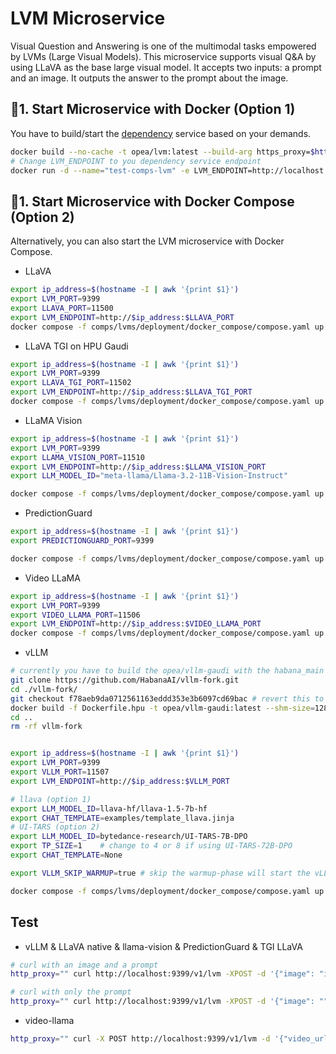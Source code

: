 # LVM Microservice

Visual Question and Answering is one of the multimodal tasks empowered by LVMs (Large Visual Models). This microservice supports visual Q&A by using LLaVA as the base large visual model. It accepts two inputs: a prompt and an image. It outputs the answer to the prompt about the image.

## 🚀1. Start Microservice with Docker (Option 1)

You have to build/start the [dependency](../../third_parties/) service based on your demands.

```bash
docker build --no-cache -t opea/lvm:latest --build-arg https_proxy=$https_proxy --build-arg http_proxy=$http_proxy  -f comps/lvms/src/Dockerfile .
# Change LVM_ENDPOINT to you dependency service endpoint
docker run -d --name="test-comps-lvm" -e LVM_ENDPOINT=http://localhost:8399 -e http_proxy=$http_proxy -e https_proxy=$https_proxy -p 9399:9399 --ipc=host opea/lvm:latest
```

## 🚀1. Start Microservice with Docker Compose (Option 2)

Alternatively, you can also start the LVM microservice with Docker Compose.

- LLaVA

```bash
export ip_address=$(hostname -I | awk '{print $1}')
export LVM_PORT=9399
export LLAVA_PORT=11500
export LVM_ENDPOINT=http://$ip_address:$LLAVA_PORT
docker compose -f comps/lvms/deployment/docker_compose/compose.yaml up llava-service lvm-llava -d
```

- LLaVA TGI on HPU Gaudi

```bash
export ip_address=$(hostname -I | awk '{print $1}')
export LVM_PORT=9399
export LLAVA_TGI_PORT=11502
export LVM_ENDPOINT=http://$ip_address:$LLAVA_TGI_PORT
docker compose -f comps/lvms/deployment/docker_compose/compose.yaml up llava-tgi-service lvm-llava-tgi -d
```

- LLaMA Vision

```bash
export ip_address=$(hostname -I | awk '{print $1}')
export LVM_PORT=9399
export LLAMA_VISION_PORT=11510
export LVM_ENDPOINT=http://$ip_address:$LLAMA_VISION_PORT
export LLM_MODEL_ID="meta-llama/Llama-3.2-11B-Vision-Instruct"

docker compose -f comps/lvms/deployment/docker_compose/compose.yaml up lvm-llama-vision llama-vision-service -d
```

- PredictionGuard

```bash
export ip_address=$(hostname -I | awk '{print $1}')
export PREDICTIONGUARD_PORT=9399

docker compose -f comps/lvms/deployment/docker_compose/compose.yaml up predictionguard-service -d
```

- Video LLaMA

```bash
export ip_address=$(hostname -I | awk '{print $1}')
export LVM_PORT=9399
export VIDEO_LLAMA_PORT=11506
export LVM_ENDPOINT=http://$ip_address:$VIDEO_LLAMA_PORT
docker compose -f comps/lvms/deployment/docker_compose/compose.yaml up video-llama-service lvm-video-llama -d
```

- vLLM

```bash
# currently you have to build the opea/vllm-gaudi with the habana_main branch locally
git clone https://github.com/HabanaAI/vllm-fork.git
cd ./vllm-fork/
git checkout f78aeb9da0712561163eddd353e3b6097cd69bac # revert this to habana_main when https://github.com/HabanaAI/vllm-fork/issues/1015 is fixed
docker build -f Dockerfile.hpu -t opea/vllm-gaudi:latest --shm-size=128g . --build-arg https_proxy=$https_proxy --build-arg http_proxy=$http_proxy
cd ..
rm -rf vllm-fork


export ip_address=$(hostname -I | awk '{print $1}')
export LVM_PORT=9399
export VLLM_PORT=11507
export LVM_ENDPOINT=http://$ip_address:$VLLM_PORT

# llava (option 1)
export LLM_MODEL_ID=llava-hf/llava-1.5-7b-hf
export CHAT_TEMPLATE=examples/template_llava.jinja
# UI-TARS (option 2)
export LLM_MODEL_ID=bytedance-research/UI-TARS-7B-DPO
export TP_SIZE=1    # change to 4 or 8 if using UI-TARS-72B-DPO
export CHAT_TEMPLATE=None

export VLLM_SKIP_WARMUP=true # skip the warmup-phase will start the vLLM server quickly on Gaudi, but increase runtime inference time when meeting unseen HPU shape

docker compose -f comps/lvms/deployment/docker_compose/compose.yaml up vllm-gaudi-service lvm-vllm-gaudi -d
```

## Test

- vLLM & LLaVA native & llama-vision & PredictionGuard & TGI LLaVA

```bash
# curl with an image and a prompt
http_proxy="" curl http://localhost:9399/v1/lvm -XPOST -d '{"image": "iVBORw0KGgoAAAANSUhEUgAAAAoAAAAKCAYAAACNMs+9AAAAFUlEQVR42mP8/5+hnoEIwDiqkL4KAcT9GO0U4BxoAAAAAElFTkSuQmCC", "prompt":"What is this?"}' -H 'Content-Type: application/json'

# curl with only the prompt
http_proxy="" curl http://localhost:9399/v1/lvm -XPOST -d '{"image": "", "prompt":"What is deep learning?"}' -H 'Content-Type: application/json'
```

- video-llama

```bash
http_proxy="" curl -X POST http://localhost:9399/v1/lvm -d '{"video_url":"https://github.com/DAMO-NLP-SG/Video-LLaMA/raw/main/examples/silence_girl.mp4","chunk_start": 0,"chunk_duration": 9,"prompt":"What is the person doing?","max_new_tokens": 150}' -H 'Content-Type: application/json'
```
